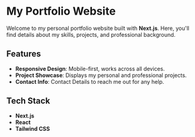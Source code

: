 # My Portfolio Website

Welcome to my personal portfolio website built with **Next.js**. Here, you'll find details about my skills, projects, and professional background.

## Features

- **Responsive Design**: Mobile-first, works across all devices.
- **Project Showcase**: Displays my personal and professional projects.
- **Contact Info**: Contact Details to reach me out for any help.

## Tech Stack

- **Next.js**
- **React**
- **Tailwind CSS**

